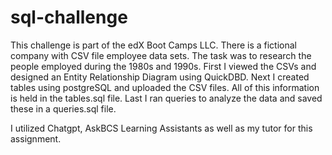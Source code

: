 # sql-challenge
This challenge is part of the edX Boot Camps LLC. There is a fictional company with CSV file employee data sets. The task was to research the people employed during the 1980s and 1990s. First I viewed the CSVs and designed an Entity Relationship Diagram using QuickDBD. Next I created tables using postgreSQL and uploaded the CSV files. All of this information is held in the tables.sql file. Last I ran queries to analyze the data and saved these in a queries.sql file.

I utilized Chatgpt, AskBCS Learning Assistants as well as my tutor for this assignment.
